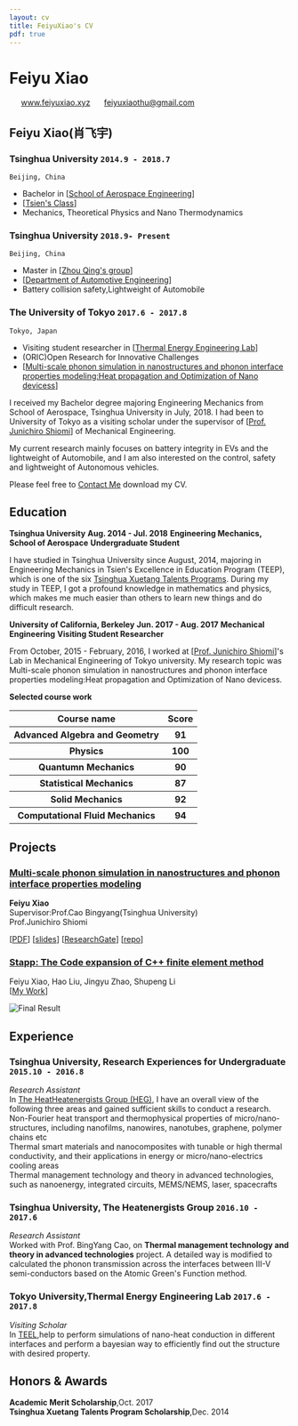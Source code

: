 ```yaml
---
layout: cv
title: FeiyuXiao's CV
pdf: true
---
```

# Feiyu __Xiao__

<div id="webaddress">
<i class="fi-home" style="margin-left:1em"></i>
<a href="http://feiyuxiao.xyz" style="margin-left:0.5em">www.feiyuxiao.xyz</a>
<i class="fi-mail" style="margin-left:1em"></i>
<a href="feiyuxiaothu@gmail.com" style="margin-left:0.5em">feiyuxiaothu@gmail.com</a>
</div>

## Feiyu Xiao(肖飞宇)

### __Tsinghua University__ `2014.9 - 2018.7`
```
Beijing, China
```
- Bachelor in [[School of Aerospace Engineering](http://www.hy.tsinghua.edu.cn/publish/hyen/index.html)]
- [[Tsien's Class](http://cnmm.tsinghua.edu.cn/teep/#!/)]
- Mechanics, Theoretical Physics and Nano Thermodynamics

### __Tsinghua University__ `2018.9- Present`
```
Beijing, China
```
- Master in [[Zhou Qing's group](http://www.dae.tsinghua.edu.cn/publish/dae/4364/2010/20101216111943138595093/20101216111943138595093_.html)]
- [[Department of Automotive Engineering](http://www.tsinghua.edu.cn/publish/daeen/index.html)]
- Battery collision safety,Lightweight of Automobile

### __The University of Tokyo__ `2017.6 - 2017.8`
```
Tokyo, Japan
```
- Visiting student researcher in [[Thermal Energy Engineering
Lab](http://www.phonon.t.u-tokyo.ac.jp/?l)]
- (ORIC)Open Research for Innovative Challenges
- [[Multi-scale phonon simulation in nanostructures and phonon interface properties modeling:Heat propagation and Optimization of Nano devicess](https://www.researchgate.net/publication/321211074_Multi-scale_phonon_simulation_in_nanostructures_and_phonon_interface_properties_modelingHeat_propagation_and_Optimization_of_Nano_devices)]

I received my Bachelor degree majoring Engineering Mechanics from School of Aerospace, Tsinghua University in July, 2018. I had been to University of Tokyo as a visiting scholar under the supervisor of [[Prof. Junichiro Shiomi](http://www.researcherid.com/rid/B-3644-2013)] of Mechanical Engineering.

My current research mainly focuses on battery integrity in EVs and the lightweight of Automobile, and I am 
also interested on the control, safety and lightweight of Autonomous vehicles.

Please feel free to [Contact Me](feiyuxiaothu@gmail.com) download my CV.

## Education

__Tsinghua University__
**Aug. 2014 - Jul. 2018**
**Engineering Mechanics, School of Aerospace**
**Undergraduate Student**

I have studied in Tsinghua University since August, 2014, majoring in Engineering Mechanics in Tsien's Excellence in Education Program (TEEP), which is one of the six [Tsinghua Xuetang Talents Programs](http://www.tsinghua.edu.cn/publish/newthuen/newthuen_cnt/admissions/admissions-1-4.html). During my study in TEEP, I got a profound knowledge in mathematics and physics, which makes me much easier than others to learn new things and do difficult research.

__University of California, Berkeley__
**Jun. 2017 - Aug. 2017**
**Mechanical Engineering**
**Visiting Student Researcher**

From October, 2015 - February, 2016, I worked at [[Prof. Junichiro Shiomi](http://www.researcherid.com/rid/B-3644-2013)]'s Lab in Mechanical Engineering of Tokyo university. My research topic was Multi-scale phonon simulation in nanostructures and phonon interface properties modeling:Heat propagation and Optimization of Nano devicess.


__Selected course work__

<table>
        <tr>
            <th>Course name</th>
            <th>Score</th>
        </tr>
        <tr>
            <th>Advanced Algebra and Geometry</th>
            <th>91</th>
        </tr>
        <tr>
            <th>Physics</th>
            <th>100</th>
        </tr>
        <tr>
            <th>Quantumn Mechanics</th>
            <th>90</th>
        </tr>
        <tr>
            <th>Statistical Mechanics</th>
            <th>87</th>
        </tr>
        <tr>
            <th>Solid Mechanics</th>
            <th>92</th>
        </tr>
        <tr>
            <th>Computational Fluid Mechanics</th>
            <th>94</th>
        </tr>
</table>




## Projects

### [__Multi-scale phonon simulation in nanostructures and phonon interface properties modeling__](https://2017.splashcon.org/event/dsldi-2017-substance-and-style-domain-specific-languages-for-mathematical-diagrams) <br>
__Feiyu Xiao__ <br>
Supervisor:Prof.Cao Bingyang(Tsinghua University) <br>
           Prof.Junichiro Shiomi <br>    

[[PDF](https://github.com/feiyuxiaoThu/Oric/blob/master/Thesis.pdf)]
[[slides](https://github.com/feiyuxiaoThu/Oric/blob/master/Oricpre.pdf)]
[[ResearchGate](https://www.researchgate.net/publication/321211074_Multi-scale_phonon_simulation_in_nanostructures_and_phonon_interface_properties_modelingHeat_propagation_and_Optimization_of_Nano_devices)]
[[repo](https://github.com/feiyuxiaoThu/Oric)]

### [__Stapp: The Code expansion of C++ finite element method__](https://github.com/feiyuxiaoThu/stappp)
Feiyu Xiao, Hao Liu, Jingyu Zhao, Shupeng Li<br>
[[My Work](https://github.com/feiyuxiaoThu/stappp/tree/master/PreProcessor)] <br>

![Final Result](https://github.com/feiyuxiaoThu/stappp/blob/master/Final%20Result.png)



## Experience

### __Tsinghua University, Research Experiences for Undergraduate__  `2015.10 - 2016.8`
_Research Assistant_<br>
In [The HeatHeatenergists Group (HEG)](http://www.heatenergist.org/index.asp), I have an overall view of the following three areas and gained 
sufficient skills to conduct a research.<br>
Non-Fourier heat transport and thermophysical properties of micro/nano-structures, including nanofilms, nanowires, nanotubes, graphene, polymer chains etc <br>
Thermal smart materials and nanocomposites with tunable or high thermal conductivity, and their applications in energy or micro/nano-electrics cooling areas <br>
Thermal management technology and theory in advanced technologies, such as nanoenergy, integrated circuits, MEMS/NEMS, laser, spacecrafts


### __Tsinghua University, The Heatenergists Group__ `2016.10 - 2017.6`
_Research Assistant_<br>
Worked with Prof. BingYang Cao, on __Thermal management technology and theory in advanced technologies__ project. 
A detailed way is modified to calculated the phonon transmission across the interfaces between III-V semi-conductors
based on the Atomic Green's Function method.

### __Tokyo University,Thermal Energy Engineering Lab__ `2017.6 - 2017.8`
_Visiting Scholar_<br>
In [TEEL](http://www.phonon.t.u-tokyo.ac.jp/?),help to perform simulations of nano-heat conduction in different interfaces and perform a bayesian way
to efficiently find out the structure with desired property.



## Honors & Awards

**Academic Merit Scholarship**,Oct. 2017<br>
**Tsinghua Xuetang Talents Program Scholarship**,Dec. 2014<br>


<!-- ### Footer

Last updated: May 2018 -->


